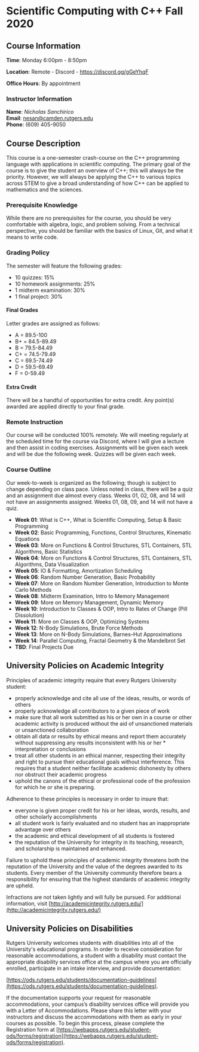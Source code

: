 # Scientific Computing with C++ Fall 2020

## Course Information

**Time**: Monday 6:00pm - 8:50pm

**Location**: Remote - Discord - https://discord.gg/gGeYhqF

**Office Hours**: By appointment

### Instructor Information

**Name**: *Nicholas Sanchirico*  
**Email**: nesan@camden.rutgers.edu  
**Phone**: (609) 405-9050  

## Course Description

This course is a one-semester crash-course on the C++ programming language with applications in scientific computing. The primary goal of the course is to give the student an overview of C++; this will always be the priority. However, we will always be applying the C++ to various topics across STEM to give a broad understanding of how C++ can be applied to mathematics and the sciences.

### Prerequisite Knowledge

While there are no prerequisites for the course, you should be very comfortable with algebra, logic, and problem solving. From a technical perspective, you should be familiar with the basics of Linux, Git, and what it means to write code.

### Grading Policy

The semester will feature the following grades:

* 10 quizzes: 15%
* 10 homework assignments: 25%
* 1 midterm examination: 30%
* 1 final project: 30%

#### Final Grades

Letter grades are assigned as follows:

* A = 89.5-100
* B+ = 84.5-89.49
* B = 79.5-84.49
* C+ = 74.5-79.49
* C = 69.5-74.49
* D = 59.5-69.49
* F = 0-59.49

#### Extra Credit

There will be a handful of opportunities for extra credit. Any point(s) awarded are applied directly to your final grade.

### Remote Instruction

Our course will be conducted 100% remotely. We will meeting regularly at the scheduled time for the course via Discord, where I will give a lecture and then assist in coding exercises. Assignments will be given each week and will be due the following week. Quizzes will be given each week.

### Course Outline

Our week-to-week is organized as the following; though is subject to change depending on class pace. Unless noted in class, there will be a quiz and an assignment due almost every class. Weeks 01, 02, 08, and 14 will not have an assignments assigned. Weeks 01, 08, 09,  and 14 will not have a quiz.

* **Week 01**: What is C++, What is Scientific Computing, Setup & Basic Programming
* **Week 02**: Basic Programming, Functions, Control Structures, Kinematic Equations
* **Week 03**: More on Functions & Control Structures, STL Containers, STL Algorithms, Basic Statistics
* **Week 04**: More on Functions & Control Structures, STL Containers, STL Algorithms, Data Visualization
* **Week 05**: IO & Formatting, Amortization Scheduling
* **Week 06**: Random Number Generation, Basic Probability
* **Week 07**: More on Random Number Generation, Introduction to Monte Carlo Methods
* **Week 08**: Midterm Examination, Intro to Memory Management
* **Week 09**: More on Memory Management, Dynamic Memory
* **Week 10**: Introduction to Classes & OOP, Intro to Rates of Change (Pill Dissolution)
* **Week 11**: More on Classes & OOP, Optimizing Systems
* **Week 12**: N-Body Simulations, Brute Force Methods
* **Week 13**: More on N-Body Simulations, Barnes–Hut Approximations
* **Week 14**: Parallel Computing, Fractal Geometry & the Mandelbrot Set
* **TBD**: Final Projects Due

## University Policies on Academic Integrity

Principles of academic integrity require that every Rutgers University student:

* properly acknowledge and cite all use of the ideas, results, or words of others
* properly acknowledge all contributors to a given piece of work
* make sure that all work submitted as his or her own in a course or other academic activity is produced without the aid of unsanctioned materials or unsanctioned collaboration
* obtain all data or results by ethical means and report them accurately without suppressing any results inconsistent with his or her * interpretation or conclusions
* treat all other students in an ethical manner, respecting their integrity and right to pursue their educational goals without interference. This requires that a student neither facilitate academic dishonesty by others nor obstruct their academic progress
* uphold the canons of the ethical or professional code of the profession for which he or she is preparing.

Adherence to these principles is necessary in order to insure that:

* everyone is given proper credit for his or her ideas, words, results, and other scholarly accomplishments
* all student work is fairly evaluated and no student has an inappropriate advantage over others
* the academic and ethical development of all students is fostered
* the reputation of the University for integrity in its teaching, research, and scholarship is maintained and enhanced.

Failure to uphold these principles of academic integrity threatens both the reputation of the University and the value of the degrees awarded to its students. Every member of the University community therefore bears a responsibility for ensuring that the highest standards of academic integrity are upheld.

Infractions are not taken lightly and will fully be pursued. For additional information, visit [http://academicintegrity.rutgers.edu/](http://academicintegrity.rutgers.edu/)

## University Policies on Disabilities

Rutgers University welcomes students with disabilities into all of the University's educational programs. In order to receive consideration for reasonable accommodations, a student with a disability must contact the appropriate disability services office at the campus where you are officially enrolled, participate in an intake interview, and provide documentation:

[https://ods.rutgers.edu/students/documentation-guidelines](https://ods.rutgers.edu/students/documentation-guidelines).

If the documentation supports your request for reasonable accommodations, your campus’s disability services office will provide you with a Letter of Accommodations. Please share this letter with your instructors and discuss the accommodations with them as early in your courses as possible. To begin this process, please complete the Registration form at [https://webapps.rutgers.edu/student-ods/forms/registration](https://webapps.rutgers.edu/student-ods/forms/registration).
